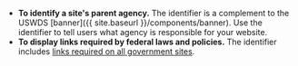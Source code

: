 - **To identify a site's parent agency.** The identifier is a complement to the USWDS [banner]({{ site.baseurl }}/components/banner). Use the identifier to tell users what agency is responsible for your website.
- **To display links required by federal laws and policies.** The identifier includes [links required on all government sites](https://digital.gov/resources/required-web-content-and-links/).